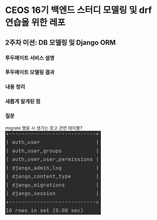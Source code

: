 # CEOS 16기 백엔드 스터디 모델링 및 drf 연습을 위한 레포


## 2주차 미션: DB 모델링 및 Django ORM

### 투두메이트 서비스 설명

### 투두메이트 모델링 결과

### 내용 정리

### 새롭게 알게된 점

### 질문
migrate 했을 시 생기는 장고 관련 테이블?
![img.png](img.png)
